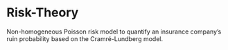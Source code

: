 # Risk-Theory

Non-homogeneous Poisson risk model to quantify an insurance company’s ruin probability based on the Cramré-Lundberg model.
